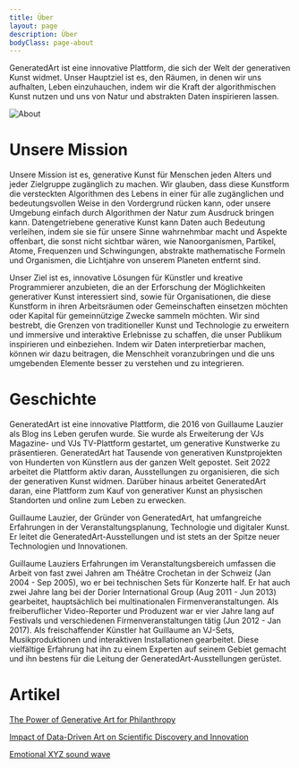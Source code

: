 ```yaml
---
title: Über
layout: page
description: Über
bodyClass: page-about
---
```


GeneratedArt ist eine innovative Plattform, die sich der Welt der generativen Kunst widmet. Unser Hauptziel ist es, den Räumen, in denen wir uns aufhalten, Leben einzuhauchen, indem wir die Kraft der algorithmischen Kunst nutzen und uns von Natur und abstrakten Daten inspirieren lassen.

![About](/images/illustrations/about.png)

# Unsere Mission

Unsere Mission ist es, generative Kunst für Menschen jeden Alters und jeder Zielgruppe zugänglich zu machen. Wir glauben, dass diese Kunstform die versteckten Algorithmen des Lebens in einer für alle zugänglichen und bedeutungsvollen Weise in den Vordergrund rücken kann, oder unsere Umgebung einfach durch Algorithmen der Natur zum Ausdruck bringen kann. Datengetriebene generative Kunst kann Daten auch Bedeutung verleihen, indem sie sie für unsere Sinne wahrnehmbar macht und Aspekte offenbart, die sonst nicht sichtbar wären, wie Nanoorganismen, Partikel, Atome, Frequenzen und Schwingungen, abstrakte mathematische Formeln und Organismen, die Lichtjahre von unserem Planeten entfernt sind.

Unser Ziel ist es, innovative Lösungen für Künstler und kreative Programmierer anzubieten, die an der Erforschung der Möglichkeiten generativer Kunst interessiert sind, sowie für Organisationen, die diese Kunstform in ihren Arbeitsräumen oder Gemeinschaften einsetzen möchten oder Kapital für gemeinnützige Zwecke sammeln möchten. Wir sind bestrebt, die Grenzen von traditioneller Kunst und Technologie zu erweitern und immersive und interaktive Erlebnisse zu schaffen, die unser Publikum inspirieren und einbeziehen. Indem wir Daten interpretierbar machen, können wir dazu beitragen, die Menschheit voranzubringen und die uns umgebenden Elemente besser zu verstehen und zu integrieren.

# Geschichte

GeneratedArt ist eine innovative Plattform, die 2016 von Guillaume Lauzier als Blog ins Leben gerufen wurde. Sie wurde als Erweiterung der VJs Magazine- und VJs TV-Plattform gestartet, um generative Kunstwerke zu präsentieren. GeneratedArt hat Tausende von generativen Kunstprojekten von Hunderten von Künstlern aus der ganzen Welt gepostet. Seit 2022 arbeitet die Plattform aktiv daran, Ausstellungen zu organisieren, die sich der generativen Kunst widmen. Darüber hinaus arbeitet GeneratedArt daran, eine Plattform zum Kauf von generativer Kunst an physischen Standorten und online zum Leben zu erwecken.

Guillaume Lauzier, der Gründer von GeneratedArt, hat umfangreiche Erfahrungen in der Veranstaltungsplanung, Technologie und digitaler Kunst. Er leitet die GeneratedArt-Ausstellungen und ist stets an der Spitze neuer Technologien und Innovationen.

Guillaume Lauziers Erfahrungen im Veranstaltungsbereich umfassen die Arbeit von fast zwei Jahren am Théâtre Crochetan in der Schweiz (Jan 2004 - Sep 2005), wo er bei technischen Sets für Konzerte half. Er hat auch zwei Jahre lang bei der Dorier International Group (Aug 2011 - Jun 2013) gearbeitet, hauptsächlich bei multinationalen Firmenveranstaltungen. Als freiberuflicher Video-Reporter und Produzent war er vier Jahre lang auf Festivals und verschiedenen Firmenveranstaltungen tätig (Jun 2012 - Jan 2017). Als freischaffender Künstler hat Guillaume an VJ-Sets, Musikproduktionen und interaktiven Installationen gearbeitet. Diese vielfältige Erfahrung hat ihn zu einem Experten auf seinem Gebiet gemacht und ihn bestens für die Leitung der GeneratedArt-Ausstellungen gerüstet.

# Artikel

[The Power of Generative Art for Philanthropy](https://medium.com/generatedart/the-power-of-generative-art-for-philanthropy-953d655dda08)

[Impact of Data-Driven Art on Scientific Discovery and Innovation](https://medium.com/generatedart/impact-of-data-driven-art-on-scientific-discovery-and-innovation-c60f126aeb65)

[Emotional XYZ sound wave](https://medium.com/generatedart/emotional-xyz-sound-wave-a1c5b7f3bb34)
